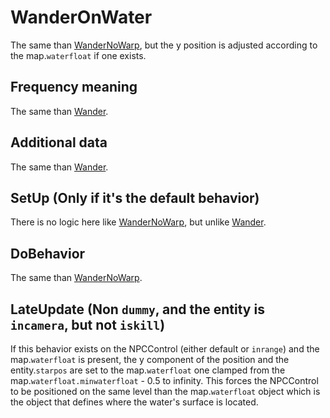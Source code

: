 # WanderOnWater
The same than [WanderNoWarp](WanderNoWarp.md), but the y position is adjusted according to the map.`waterfloat` if one exists.

## Frequency meaning
The same than [Wander](Wander.md).

## Additional data
The same than [Wander](Wander.md).

## SetUp (Only if it's the default behavior)
There is no logic here like [WanderNoWarp](WanderNoWarp.md), but unlike [Wander](Wander.md).

## DoBehavior
The same than [WanderNoWarp](WanderNoWarp.md).

## LateUpdate (Non `dummy`, and the entity is `incamera`, but not `iskill`)
If this behavior exists on the NPCControl (either default or `inrange`) and the map.`waterfloat` is present, the y component of the position and the entity.`starpos` are set to the map.`waterfloat` one clamped from the map.`waterfloat.minwaterfloat` - 0.5 to infinity. This forces the NPCControl to be positioned on the same level than the map.`waterfloat` object which is the object that defines where the water's surface is located.